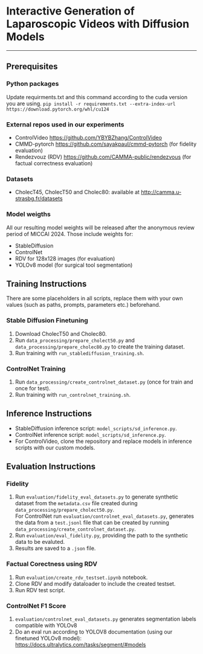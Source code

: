# Interactive Generation of Laparoscopic Videos with Diffusion Models
---
## Prerequisites
### Python packages
Update requirments.txt and this command according to the cuda version you are using.
`pip install -r requirements.txt --extra-index-url https://download.pytorch.org/whl/cu124`

### External repos used in our experiments
- ControlVideo https://github.com/YBYBZhang/ControlVideo
- CMMD-pytorch https://github.com/sayakpaul/cmmd-pytorch (for fidelity evaluation)
- Rendezvouz (RDV) https://github.com/CAMMA-public/rendezvous (for factual correctness evaluation)

### Datasets
- CholecT45, CholecT50 and Cholec80: available at http://camma.u-strasbg.fr/datasets
### Model weigths
All our resulting model weights will be released after the anonymous review period of MICCAI 2024.
Those include weights for:
- StableDiffusion
- ControlNet
- RDV for 128x128 images (for evaluation)
- YOLOv8 model (for surgical tool segmentation)

## Training Instructions
There are some placeholders in all scripts, replace them with your own values (such as paths, prompts, parameters etc.) beforehand.
### Stable Diffusion Finetuning
1. Download CholecT50 and Cholec80.
2. Run `data_processing/prepare_cholect50.py` and `data_processing/prepare_cholec80.py` to create the training dataset.
3. Run training with `run_stablediffusion_training.sh`.



### ControlNet Training
1. Run `data_processing/create_controlnet_dataset.py` (once for train and once for test).
2. Run training with `run_controlnet_training.sh`.

## Inference Instructions
- StableDiffusion inference script: `model_scripts/sd_inference.py`.
- ControlNet inference script: `model_scripts/sd_inference.py`.
- For ControlVideo, clone the repository and replace models in inference scripts with our custom models.

## Evaluation Instructions
### Fidelity
1. Run `evaluation/fidelity_eval_datasets.py` to generate synthetic dataset from the `metadata.csv` file created during `data_processing/prepare_cholect50.py`.</br>
For ControlNet run `evaluation/controlnet_eval_datasets.py`, generates the data from a `test.jsonl` file that can be created by running `data_processing/create_controlnet_dataset.py`.
2. Run `evaluation/eval_fidelity.py`, providing the path to the synthetic data to be evaluted.
3. Results are saved to a `.json` file.

### Factual Corectness using RDV
1. Run `evaluation/create_rdv_testset.ipynb` notebook.
2. Clone RDV and modify dataloader to include the created testset.
3. Run RDV test script.

### ControlNet F1 Score
1. `evaluation/controlnet_eval_datasets.py` generates segmentation labels compatible with YOLOv8
2. Do an eval run according to YOLOV8 documentation (using our finetuned YOLOv8 model): https://docs.ultralytics.com/tasks/segment/#models